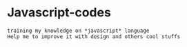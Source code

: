 # Javascript-codes
    training my knowledge on *javascript* language
    Help me to improve it with design and others cool stuffs

